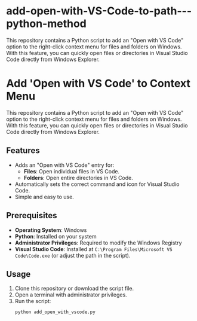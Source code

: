 # add-open-with-VS-Code-to-path---python-method
This repository contains a Python script to add an "Open with VS Code" option to the right-click context menu for files and folders on Windows. With this feature, you can quickly open files or directories in Visual Studio Code directly from Windows Explorer.

# Add 'Open with VS Code' to Context Menu

This repository contains a Python script to add an "Open with VS Code" option to the right-click context menu for files and folders on Windows. With this feature, you can quickly open files or directories in Visual Studio Code directly from Windows Explorer.

## Features

- Adds an "Open with VS Code" entry for:
  - **Files**: Open individual files in VS Code.
  - **Folders**: Open entire directories in VS Code.
- Automatically sets the correct command and icon for Visual Studio Code.
- Simple and easy to use.

## Prerequisites

- **Operating System**: Windows
- **Python**: Installed on your system
- **Administrator Privileges**: Required to modify the Windows Registry
- **Visual Studio Code**: Installed at `C:\Program Files\Microsoft VS Code\Code.exe` (or adjust the path in the script).

## Usage

1. Clone this repository or download the script file.
2. Open a terminal with administrator privileges.
3. Run the script:
   ```bash
   python add_open_with_vscode.py
